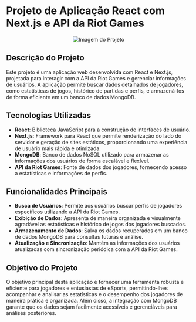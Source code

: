 # Projeto de Aplicação React com Next.js e API da Riot Games

<p align="center">
  <img src="https://cdn.discordapp.com/attachments/415681919259508738/1244782463956422726/image.png?ex=66565d82&is=66550c02&hm=1b14c078fde03b77b62709b39def61a239d578113c3b63d95bd8198ab4753a64&" alt="Imagem do Projeto">
</p>

## Descrição do Projeto

Este projeto é uma aplicação web desenvolvida com React e Next.js, projetada para interagir com a API da Riot Games e gerenciar informações de usuários. A aplicação permite buscar dados detalhados de jogadores, como estatísticas de jogos, histórico de partidas e perfis, e armazená-los de forma eficiente em um banco de dados MongoDB.

## Tecnologias Utilizadas

- **React**: Biblioteca JavaScript para a construção de interfaces de usuário.
- **Next.js**: Framework para React que permite renderização do lado do servidor e geração de sites estáticos, proporcionando uma experiência de usuário mais rápida e otimizada.
- **MongoDB**: Banco de dados NoSQL utilizado para armazenar as informações dos usuários de forma escalável e flexível.
- **API da Riot Games**: Fonte de dados dos jogadores, fornecendo acesso a estatísticas e informações de perfis.

## Funcionalidades Principais

- **Busca de Usuários**: Permite aos usuários buscar perfis de jogadores específicos utilizando a API da Riot Games.
- **Exibição de Dados**: Apresenta de maneira organizada e visualmente agradável as estatísticas e histórico de jogos dos jogadores buscados.
- **Armazenamento de Dados**: Salva os dados recuperados em um banco de dados MongoDB para consultas futuras e análise.
- **Atualização e Sincronização**: Mantém as informações dos usuários atualizadas com sincronização periódica com a API da Riot Games.

## Objetivo do Projeto

O objetivo principal desta aplicação é fornecer uma ferramenta robusta e eficiente para jogadores e entusiastas de eSports, permitindo-lhes acompanhar e analisar as estatísticas e o desempenho dos jogadores de maneira prática e organizada. Além disso, a integração com MongoDB garante que os dados sejam facilmente acessíveis e gerenciáveis para análises posteriores.
